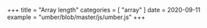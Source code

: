 +++
title = "Array length"
categories = [ "array" ]
date = 2020-09-11
example = "umber/blob/master/js/umber.js"
+++
